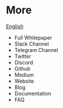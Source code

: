 # More
[English](more-en.md)
- Full Whitepaper
- Slack Channel
- Telegram Channel
- Twitter
- Discord
- Github
- Medium
- Website
- Blog
- Documentation
- FAQ